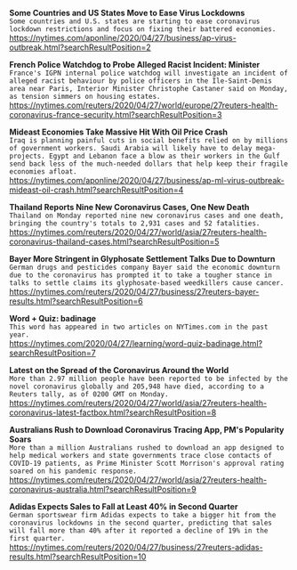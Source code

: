 **Some Countries and US States Move to Ease Virus Lockdowns**\
`Some countries and U.S. states are starting to ease coronavirus lockdown restrictions and focus on fixing their battered economies.`\
https://nytimes.com/aponline/2020/04/27/business/ap-virus-outbreak.html?searchResultPosition=2

**French Police Watchdog to Probe Alleged Racist Incident: Minister**\
`France's IGPN internal police watchdog will investigate an incident of alleged racist behaviour by police officers in the Ile-Saint-Denis area near Paris, Interior Minister Christophe Castaner said on Monday, as tension simmers on housing estates.`\
https://nytimes.com/reuters/2020/04/27/world/europe/27reuters-health-coronavirus-france-security.html?searchResultPosition=3

**Mideast Economies Take Massive Hit With Oil Price Crash**\
`Iraq is planning painful cuts in social benefits relied on by millions of government workers. Saudi Arabia will likely have to delay mega-projects. Egypt and Lebanon face a blow as their workers in the Gulf send back less of the much-needed dollars that help keep their fragile economies afloat.`\
https://nytimes.com/aponline/2020/04/27/business/ap-ml-virus-outbreak-mideast-oil-crash.html?searchResultPosition=4

**Thailand Reports Nine New Coronavirus Cases, One New Death**\
`Thailand on Monday reported nine new coronavirus cases and one death, bringing the country's totals to 2,931 cases and 52 fatalities. `\
https://nytimes.com/reuters/2020/04/27/world/asia/27reuters-health-coronavirus-thailand-cases.html?searchResultPosition=5

**Bayer More Stringent in Glyphosate Settlement Talks Due to Downturn**\
`German drugs and pesticides company Bayer said the economic downturn due to the coronavirus has prompted it to take a tougher stance in talks to settle claims its glyphosate-based weedkillers cause cancer.`\
https://nytimes.com/reuters/2020/04/27/business/27reuters-bayer-results.html?searchResultPosition=6

**Word + Quiz: badinage**\
`This word has appeared in two articles on NYTimes.com in the past year.`\
https://nytimes.com/2020/04/27/learning/word-quiz-badinage.html?searchResultPosition=7

**Latest on the Spread of the Coronavirus Around the World**\
`More than 2.97 million people have been reported to be infected by the novel coronavirus globally and 205,948 have died, according to a Reuters tally, as of 0200 GMT on Monday.`\
https://nytimes.com/reuters/2020/04/27/world/asia/27reuters-health-coronavirus-latest-factbox.html?searchResultPosition=8

**Australians Rush to Download Coronavirus Tracing App, PM's Popularity Soars**\
`More than a million Australians rushed to download an app designed to help medical workers and state governments trace close contacts of COVID-19 patients, as Prime Minister Scott Morrison's approval rating soared on his pandemic response.`\
https://nytimes.com/reuters/2020/04/27/world/asia/27reuters-health-coronavirus-australia.html?searchResultPosition=9

**Adidas Expects Sales to Fall at Least 40% in Second Quarter**\
`German sportswear firm Adidas expects to take a bigger hit from the coronavirus lockdowns in the second quarter, predicting that sales will fall more than 40% after it reported a decline of 19% in the first quarter. `\
https://nytimes.com/reuters/2020/04/27/business/27reuters-adidas-results.html?searchResultPosition=10

